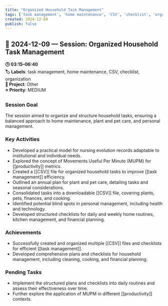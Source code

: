 ```yaml
---
title: "Organized Household Task Management"
tags: ['task management', 'home maintenance', 'CSV', 'checklist', 'organization']
created: 2024-12-09
publish: false
---
```


## 📅 2024-12-09 — Session: Organized Household Task Management

**🕒 03:15–06:40**  
**🏷️ Labels**: task management, home maintenance, CSV, checklist, organization  
**📂 Project**: Other  
**⭐ Priority**: MEDIUM  


### Session Goal
The session aimed to organize and structure household tasks, ensuring a balanced approach to home maintenance, plant and pet care, and personal management.

### Key Activities
- Developed a practical model for nursing evolution records adaptable to institutional and individual needs.
- Explored the concept of Movements Useful Per Minute (MUPM) for [[productivity]] metrics.
- Created a [[CSV]] file for organized household tasks to improve [[task management]] efficiency.
- Outlined an annual plan for plant and pet care, detailing tasks and seasonal considerations.
- Consolidated tasks into a downloadable [[CSV]] file, covering plants, pets, finances, and cooking.
- Identified potential blind spots in personal management, including health and technology.
- Developed structured checklists for daily and weekly home routines, kitchen management, and financial planning.

### Achievements
- Successfully created and organized multiple [[CSV]] files and checklists for efficient [[task management]].
- Developed comprehensive plans and checklists for household management, including cleaning, cooking, and financial planning.

### Pending Tasks
- Implement the structured plans and checklists into daily routines and assess their effectiveness over time.
- Further explore the application of MUPM in different [[productivity]] contexts.
